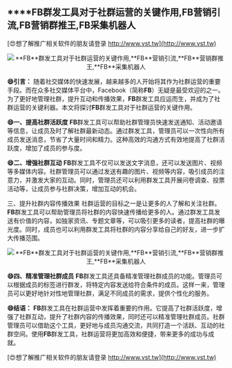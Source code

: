 ## ****FB**群发工具对于社群运营的关键作用,**FB**营销引流,**FB**营销群推王,**FB**采集机器人**

[😍想了解推广相关软件的朋友请登录 http://www.vst.tw](http://www.vst.tw)

 <center><img src="https://vst.tw/MP4/tuiguang/png/6.png" alt="**FB**群发工具对于社群运营的关键作用,**FB**营销引流,**FB**营销群推王,**FB**采集机器人"></center>

**😄引言：**
随着社交媒体的快速发展，越来越多的人开始将其作为社群运营的重要手段。而在众多社交媒体平台中，Facebook（简称**FB**）无疑是最受欢迎的之一。为了更好地管理社群，提升互动和传播效果，**FB**群发工具应运而生，并成为了社群运营的关键利器。本文将探讨**FB**群发工具对于社群运营的关键作用。

**😄一、提高社群活跃度**
**FB**群发工具可以帮助社群管理员快速发送通知、活动邀请等信息，让成员及时了解社群最新动态。通过群发工具，管理员可以一次性向所有成员发送消息，节省了大量时间和精力。这种高效的沟通方式有效地提高了社群活跃度，增加了成员的参与度。

**😄二、增强社群互动**
**FB**群发工具不仅可以发送文字消息，还可以发送图片、视频等多媒体内容。社群管理员可以通过发送有趣的图片、视频等内容，吸引成员的注意力，并激发大家的互动。同时，管理员还可以利用群发工具开展问卷调查、投票活动等，让成员参与社群决策，增加互动的机会。

三、提升社群内容传播效果
社群运营的目标之一是让更多的人了解和关注社群。**FB**群发工具可以帮助管理员将社群的内容快速传播给更多的人。通过群发工具发送有价值的内容，如独家资讯、专题文章等，可以吸引更多的读者，提高社群的曝光度。同时，成员也可以利用群发工具将社群的内容分享给自己的好友，进一步扩大传播范围。

 <center><img src="https://vst.tw/MP4/tuiguang/png/5.png" alt="**FB**群发工具对于社群运营的关键作用,**FB**营销引流,**FB**营销群推王,**FB**采集机器人"></center>

**😄四、精准管理社群成员**
**FB**群发工具还具备精准管理社群成员的功能。管理员可以根据成员的标签进行群发，将特定内容发送给符合条件的成员。这样一来，管理员可以更好地针对性地管理社群，满足不同成员的需求，提供个性化的服务。

**😄结语：**
**FB**群发工具在社群运营中发挥着重要的作用。它提高了社群活跃度，增强了社群互动，提升了社群内容的传播效果，同时还可以精准管理社群成员。社群管理员可以借助这个工具，更好地与成员沟通交流，共同打造一个活跃、互动的社群空间。使用**FB**群发工具，社群运营将更加高效和便捷，带来更多的成功与成就。

[😍想了解推广相关软件的朋友请登录 http://www.vst.tw](http://www.vst.tw)



